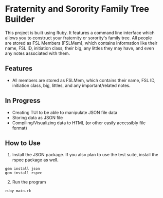# Fraternity and Sorority Family Tree Builder
This project is built using Ruby. It features a command line interface which allows you to construct your fraternity or sorority's family tree. All people are stored as FSL Members (FSLMem), which contains information like their name, FSL ID, initiation class, their big, any littles they may have, and even any notes associated with them.

## Features
- All members are stored as FSLMem, which contains their name, FSL ID, initiation class, big, littles, and any important/related notes.

## In Progress
- Creating TUI to be able to manipulate JSON file data
- Storing data as JSON file
- Compiling/Visualizing data to HTML (or other easily accessibly file format)

## How to Use
1. Install the JSON package. If you also plan to use the test suite, install the rspec package as well.
```
gem install json
gem install rspec
```
2. Run the program
```
ruby main.rb
```